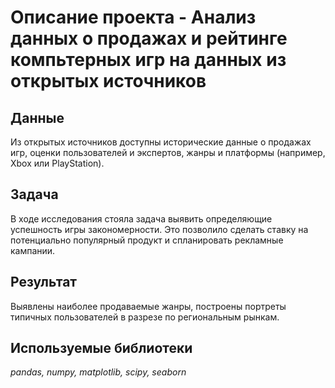 # Описание проекта - Анализ данных о продажах и рейтинге компьтерных игр на данных из открытых источников

## Данные

Из открытых источников доступны исторические данные о продажах игр, оценки пользователей и экспертов, жанры и платформы (например, Xbox или PlayStation).




## Задача

В ходе исследования стояла задача выявить определяющие успешность игры закономерности. Это позволило сделать ставку на потенциально популярный продукт и спланировать рекламные кампании.

## Результат

Выявлены наиболее продаваемые жанры, построены портреты типичных пользователей в разрезе по региональным рынкам.




## Используемые библиотеки
*pandas, numpy, matplotlib, scipy, seaborn*
